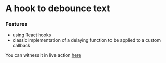 # A hook to debounce text

### Features
- using React hooks
- classic implementation of a delaying function to be applied to a custom callback

You can witness it in live action [here](https://codesandbox.io/s/kx75xzyrq7)
